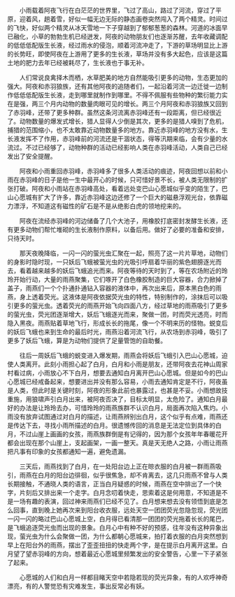 　　小雨载着阿夜飞行在白茫茫的世界里，飞过了高山，路过了河流，穿过了平原，迎着风，趟着雪，好似一幅无边无际的静态画卷突然闯入了两个精灵。时间过的飞快，好似两个精灵从冰天雪地一下子穿越到了郁郁葱葱的森林。河道的冰面早已融化，小草的勃勃生机已经迸发，阿夜的动物朋友们也逐渐苏醒，去年收藏调配的低低低配版生长液，经过雨水的侵泡，顺着河流冲走了，下游的草场明显比上游的长势旺，即使阿夜在上游用了更多的生长液，草场并没有多大起色，应该是这篇土地的肥力去年已经被耗尽了，生长液也于事无补。

　　人们常说良禽择木而栖，水草肥美的地方自然能吸引更多的动物，生态更加的强大。阿夜和赤羽狼族，还有其他阿夜的追随者们，一起沿着河流一边迁徙一边制作低低低配版生长液，走到哪里就制作到哪里。不得不佩服有些物种的繁衍能力实在是强，两三个月内动物的数量肉眼可见的增长。两三个月阿夜和赤羽狼族又回到了赤羽峰，还带了更多种群。虽然这条河流离赤羽峰还有一段距离，但已经很近了。动物数量的爆发式增长，猎人显得人少倒是其次，更多的是猎人嗅到了危机，捕猎的范围缩小，也不太敢靠近动物数量多的地方。靠近赤羽峰的地方没有水，生长液发挥不了作用，赤羽峰前的河流还是干涸状态，得等汛期来临，会有少量的水流过。不过已经够了，动物种群的活动已经影响人类在赤羽峰活动，人类自己已经发出了安全提醒。

　　阿夜和小雨重回赤羽峰，赤羽峰多了很多人类活动的痕迹，阿夜回想以前和小雨在赤羽峰的日子是他一生中最开心的时候，只可惜好景不长，被人类无限制的扩张打破。阿夜和小雨站在赤羽峰高处，看着远处变巴山心愿城似乎变的陌生了，巴山心愿城有扩大了许多，靠近赤羽峰这边还修了一个巨大的磁悬浮观光台，依靠磁力漂浮，不知道这有磁性的矿石是不是从绝影白虎的领地挖来的。

　　阿夜在流经赤羽峰的河边储备了几个大池子，用橡胶打底密封发酵生长液，还有更多动物们帮忙堆砌的生长液制作原料，以备后用。做好了必要的准备和安排，只待天时。

　　那天夜晚降临，一闪一闪的萤光虫汇聚在一起，照亮了这一片片草地，动物们的身影时隐时现，一只妖后飞蛾被萤光虫的光吸引呼扇着华丽的紫色翅膀逐光而去，看着越来越多的妖后飞蛾追光而来。阿夜等待的天时到了，等在农场附近的玲玲开始行动，大量的雨燕聚集，它们啄开了白色橡胶制造的巨大容器，合力掀掉了盖子，雨燕们一个个扑通扑通钻入容器的液体中，再次出来后，原本黑白色的雨燕，身上透着荧光。这液体是阿夜依据荧光虫的特性，特别制作的，涂抹后可以吸引更多的萤光虫。透着荧光的雨燕开始飞向四面八方，经过草地的雨燕吸引了更多的萤光虫，荧光团逐渐增大，妖后飞蛾逐光而来，聚做一团，时而荧光透亮，时而隐入黑夜。雨燕贴着草地飞行，形成长长的拖尾，像一个不明来历的怪物。蜕变后的妖后飞蛾也来到生命的最后时光，雨燕沿着河流飞行，从农场到赤羽峰，吸引了更多了妖后飞蛾，算是为动物们提供了足量管饱的自助餐。

　　往后一周妖后飞蛾的蜕变进入爆发期，雨燕会将妖后飞蛾引入巴山心愿城，迫使人类离开。此刻小雨担心起了白月，白月和小雨是朋友，还带阿夜去花神山周家村看过病，小雨放心不下白月，想要去通知白月离开巴山心愿城。但是如今的巴山心愿城已经戒备起来，想要进出并没有那么容易，小雨去通知肯定是不行，阿夜虽是人类，但此时是关键时刻，阿夜的形象此前也暴露过，也甚是不妥。小雨想故技重施，用狼啸声引白月出来，被阿夜否决了，目标太明显，太危险了。通知白月最好的办法是让玲玲去办，可惜玲玲的雨燕族群不认识白月，局面再次陷入焦灼。小雨没有放弃试图通过对白月的描述，让雨燕辨别出白月，这个似乎有点难，雨燕还是传达下去，寻找小雨所描述的白月。很遗憾传回的消息是无法定位到具体的白月，不过山崖上画画的女孩，雨燕族群倒是有记得的，因为那个女孩年年春暖花开都会出现在那个山崖上，支起画架，一画一整天。真是天无绝人之路，小雨让雨燕把凡事有印象的女孩都通知一遍，避免遗漏。

　　三天后，雨燕找到了白月，在一处阳台边上正在晾衣服的白月被一群雨燕吸引，雨燕在白月的阳台边徘徊，似乎很焦急，却不肯离去，这几只雨燕不曾与人类长期接触，不通晓人类的语言，正当白月疑惑的时候，雨燕在空中排出了一个快字，片刻后又排出来一个走字。白月念叨着快走，思索着这是何用意，不知道是不是一场有趣的表演，回过神来雨燕们已经不见了。白月想来想去没有领悟到底是怎么回事，直到晚上她再次来到阳台收衣服，远处天空一团团荧光忽隐忽现，荧光团一闪一闪的略过巴山心愿城上空，白月得已看清那一团团的荧光拖着长长的尾巴，是飞蛾追逐荧光虫而出现的景象。白月心中有种不好的预感，往年没有这种异象出现，萤光虫为什么会聚做一团，为什么都朝心愿城来，拍打着衣服的白月突然想到早上在阳台外的雨燕，摆出了歪歪扭扭的快走两个字，是在提示白月离开这里。白月望了望赤羽峰的方向，想着最近心愿城里频繁发出的安全警告，心里一下子紧张了起来。

　　心愿城的人们和白月一样都目睹天空中若隐若现的荧光异象，有的人欢呼神奇漂亮，有的人警觉恐有灾难发生，事出反常必有妖。
